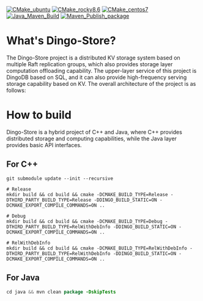 [![CMake_ubuntu](https://github.com/dingodb/dingo-store/actions/workflows/ci_ubuntu.yml/badge.svg)](https://github.com/dingodb/dingo-store/actions/workflows/ci_ubuntu.yml)
[![CMake_rocky8.6](https://github.com/dingodb/dingo-store/actions/workflows/ci_rocky.yml/badge.svg)](https://github.com/dingodb/dingo-store/actions/workflows/ci_rocky.yml)
[![CMake_centos7](https://github.com/dingodb/dingo-store/actions/workflows/ci_centos.yml/badge.svg)](https://github.com/dingodb/dingo-store/actions/workflows/ci_centos.yml)
[![Java_Maven_Build](https://github.com/dingodb/dingo-store/actions/workflows/java_build.yml/badge.svg)](https://github.com/dingodb/dingo-store/actions/workflows/java_build.yml)
[![Maven_Publish_package](https://github.com/dingodb/dingo-store/actions/workflows/java_package.yml/badge.svg)](https://github.com/dingodb/dingo-store/actions/workflows/java_package.yml)

# What's Dingo-Store?

The Dingo-Store project is a distributed KV storage system based on multiple Raft replication groups, which also provides storage layer computation offloading capability. The upper-layer service of this project is DingoDB based on SQL, and it can also provide high-frequency serving storage capability based on KV. The overall architecture of the project is as follows:

# How to build

Dingo-Store is a hybrid project of C++ and Java, where C++ provides distributed storage and computing capabilities, while the Java layer provides basic API interfaces.

## For C++

```shell
git submodule update --init --recursive

# Release
mkdir build && cd build && cmake -DCMAKE_BUILD_TYPE=Release -DTHIRD_PARTY_BUILD_TYPE=Release -DDINGO_BUILD_STATIC=ON -DCMAKE_EXPORT_COMPILE_COMMANDS=ON ..

# Debug
mkdir build && cd build && cmake -DCMAKE_BUILD_TYPE=Debug -DTHIRD_PARTY_BUILD_TYPE=RelWithDebInfo -DDINGO_BUILD_STATIC=ON -DCMAKE_EXPORT_COMPILE_COMMANDS=ON ..

# RelWithDebInfo
mkdir build && cd build && cmake -DCMAKE_BUILD_TYPE=RelWithDebInfo -DTHIRD_PARTY_BUILD_TYPE=RelWithDebInfo -DDINGO_BUILD_STATIC=ON -DCMAKE_EXPORT_COMPILE_COMMANDS=ON ..
```

## For Java


```java
cd java && mvn clean package -DskipTests
```

